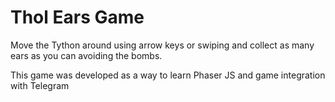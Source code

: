 # Thol Ears Game

Move the Tython around using arrow keys or swiping and collect as many ears as you can avoiding the bombs.

This game was developed as a way to learn Phaser JS and game integration with Telegram

